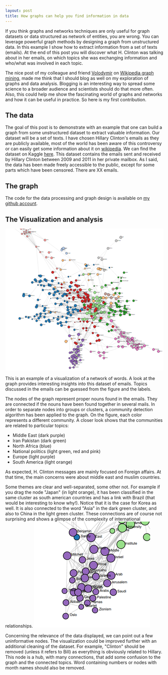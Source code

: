 ```yaml
---
layout: post
title: How graphs can help you find information in data
---
```


If you think graphs and networks techniques are only useful for graph datasets or data structured as network of entities, you are wrong. You can leverage powerful graph methods by designing a graph from unstructured data. In this example I show how to extract information from a set of texts (emails). At the end of this post you will discover what H. Clinton was talking about in her emails, on which topics she was exchanging information and who/what was involved in each topic.

The nice post of my colleague and friend [Volodymir](http://blog.miz.space/) on [Wikipedia graph mining](http://blog.miz.space/research/2017/08/14/wikipedia-collective-memory-dynamic-graph-analysis-graphx-spark-scala-time-series-network/), made me think that I should blog as well on my exploration of graphs and data analysis. Blogging is an interesting way to spread some science to a broader audience and scientists should do that more often. Also, this could help me show the fascinating world of graphs and networks and how it can be useful in practice. So here is my first contribution. 

## The data

The goal of this post is to demonstrate with an example that one can build a graph from some unstructured dataset to extract valuable information. Our dataset will be a set of texts. I have chosen Hillary Clinton's emails as they are publicly available, most of the world has been aware of this controversy or can easily get some information about it on [wikipedia](https://en.wikipedia.org/wiki/Hillary_Clinton_email_controversy). We can find the dataset on Kaggle [here](https://www.kaggle.com/kaggle/hillary-clinton-emails). This dataset contains the emails sent and received by Hillary Clinton between 2009 and 2011 in her private mailbox. As I said, the data has been made freely accessible to the public, except for some parts which have been censored. There are XX emails.

## The graph

The code for the data processing and graph design is available on [my github account](https://github.com/bricaud/HCmails).





## The Visualization and analysis

![Graph of words](/images/clintonmails.png "Graph of words appearing in Clinton's emails")

This is an example of a visualization of a network of words. A look at the graph provides interesting insights into this dataset of emails. Topics discussed in the emails can be guessed from the figure and the labels.


The nodes of the graph represent proper nouns found in the emails. They are connected if the nouns have been found together in several mails. In order to separate nodes into groups or clusters, a community detection algorithm has been applied to the graph. On the figure, each color represents a different community. A closer look shows that the communities are related to particular topics:

* Middle East (dark purple)
* Iran Pakistan (dark green)
* North Africa (blue)
* National politics (light green, red and pink)
* Europe (light purple)
* South America (light orange)

As expected, H. Clinton messages are mainly focused on Foreign affairs. At that time, the main concerns were about middle east and muslim countries. 

Some themes are clear and well-separated, some other not. For example if you drag the node "Japan" (in light orange), it has been classified in the same cluster as south american countries and has a link with Brazil (that would be interesting to know why!). Notice that it is the case for Korea as well. It is also connected to the word "Asia" in the dark green cluster, and also to China in the light green cluster. These connections are of course not surprising and shows a glimpse of the complexity of international relationships. 
![Graph of words Middle East](/images/zoommiddleeast.png "Zoom on the Middle East")

Concerning the relevance of the data displayed, we can point out a few uninformative nodes. The visualization could be improved further with an additional cleaning of the dataset. For example, "Clinton" should be removed (unless it refers to Bill) as everything is obviously related to Hillary. This node is a hub, with many connections, that add some confusion to the graph and the connected topics. Word containing numbers or nodes with month names should also be removed.

